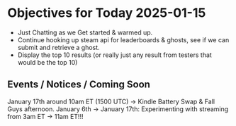 # Objectives for Today 2025-01-15

- Just Chatting as we Get started & warmed up.
- Continue hooking up steam api for leaderboards & ghosts, see if we can submit and retrieve a ghost.
- Display the top 10 results (or really just any result from testers that would be the top 10)


## Events / Notices / Coming Soon

January 17th around 10am ET (1500 UTC) -> Kindle Battery Swap & Fall Guys afternoon.
January 6th -> January 17th: Experimenting with streaming from 3am ET -> 11am ET!!!


